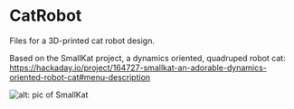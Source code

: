 # CatRobot
 Files for a 3D-printed cat robot design.
 
 Based on the SmallKat project, a dynamics oriented, quadruped robot cat: https://hackaday.io/project/164727-smallkat-an-adorable-dynamics-oriented-robot-cat#menu-description

![alt: pic of SmallKat](https://cdn.hackaday.io/images/9316251554998931085.JPG)